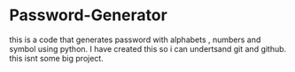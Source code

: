 # Password-Generator
this is a code that generates password with alphabets , numbers and symbol using python.
I have created this so i can undertsand git and github.
this isnt some big project.
